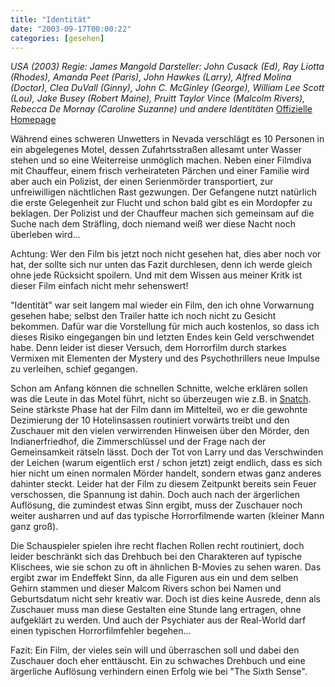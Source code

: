 ```yaml
---
title: "Identität"
date: "2003-09-17T00:00:22"
categories: [gesehen]
---
```


*USA (2003)
Regie: James Mangold
Darsteller: John Cusack (Ed), Ray Liotta (Rhodes), Amanda Peet (Paris), John Hawkes (Larry), Alfred Molina (Doctor), Clea DuVall (Ginny), John C. McGinley (George), William Lee Scott (Lou), Jake Busey (Robert Maine), Pruitt Taylor Vince (Malcolm Rivers), Rebecca De Mornay (Caroline Suzanne) und andere  Identitäten*
[Offizielle Homepage](http://www.identitaet-der-film.de/)

Während eines schweren Unwetters in Nevada verschlägt es 10 Personen in ein abgelegenes Motel, dessen Zufahrtsstraßen allesamt unter Wasser stehen und so eine Weiterreise unmöglich machen. Neben einer Filmdiva mit Chauffeur, einem frisch verheirateten Pärchen und einer Familie wird aber auch ein Polizist, der einen Serienmörder transportiert, zur unfreiwilligen nächtlichen Rast gezwungen. Der Gefangene nutzt natürlich die erste Gelegenheit zur Flucht und schon bald gibt es ein Mordopfer zu beklagen. Der Polizist und der Chauffeur machen sich gemeinsam auf die Suche nach dem Sträfling, doch niemand weiß wer diese Nacht noch überleben wird...

Achtung: Wer den Film bis jetzt noch nicht gesehen hat, dies aber noch vor hat, der sollte sich nur unten das Fazit durchlesen, denn ich werde gleich ohne jede Rücksicht spoilern. Und mit dem Wissen aus meiner Kritk ist dieser Film einfach nicht mehr sehenswert!

"Identität" war seit langem mal wieder ein Film, den ich ohne Vorwarnung gesehen habe; selbst den Trailer hatte ich noch nicht zu Gesicht bekommen. Dafür war die Vorstellung für mich auch kostenlos, so dass ich dieses Risiko eingegangen bin und letzten Endes kein Geld verschwendet habe. Denn leider ist dieser Versuch, dem Horrorfilm durch starkes Vermixen mit Elementen der Mystery und des Psychothrillers neue Impulse zu verleihen, schief gegangen.

Schon am Anfang können die schnellen Schnitte, welche erklären sollen was die Leute in das Motel führt, nicht so überzeugen wie z.B. in [Snatch](/2001/03/14/snatch-schweine-und-diamanten/). Seine stärkste Phase hat der Film dann im Mittelteil, wo er die gewohnte Dezimierung der 10 Hotelinsassen routiniert vorwärts treibt und den Zuschauer mit den vielen verwirrenden Hinweisen über den Mörder, den Indianerfriedhof, die Zimmerschlüssel und der Frage nach der Gemeinsamkeit rätseln lässt. Doch der Tot von Larry und das Verschwinden der Leichen (warum eigentlich erst / schon jetzt) zeigt endlich, dass es sich hier nicht um einen normalen Mörder handelt, sondern etwas ganz anderes dahinter steckt. Leider hat der Film zu diesem Zeitpunkt bereits sein Feuer verschossen, die Spannung ist dahin. Doch auch nach der ärgerlichen Auflösung, die zumindest etwas Sinn ergibt, muss der Zuschauer noch weiter ausharren und auf das typische Horrorfilmende warten (kleiner Mann ganz groß).

Die Schauspieler spielen ihre recht flachen Rollen recht routiniert, doch leider beschränkt sich das Drehbuch bei den Charakteren auf typische Klischees, wie sie schon zu oft in ähnlichen B-Movies zu sehen waren. Das ergibt zwar im Endeffekt Sinn, da alle Figuren aus ein und dem selben Gehirn stammen und dieser Malcom Rivers schon bei Namen und Geburtsdatum nicht sehr kreativ war. Doch ist dies keine Ausrede, denn als Zuschauer muss man diese Gestalten eine Stunde lang ertragen, ohne aufgeklärt zu werden. Und auch der Psychiater aus der Real-World darf einen typischen Horrorfilmfehler begehen...

Fazit: Ein Film, der vieles sein will und überraschen soll und dabei den Zuschauer doch eher enttäuscht. Ein zu schwaches Drehbuch und eine ärgerliche Auflösung verhindern einen Erfolg wie bei "The Sixth Sense".
